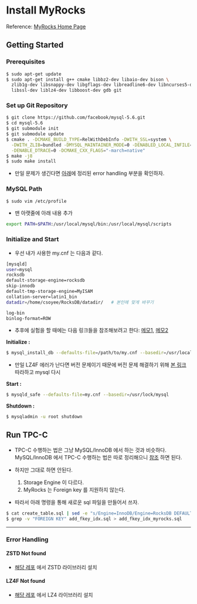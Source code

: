 # Install MyRocks 

Reference: [MyRocks Home Page](http://myrocks.io/docs/getting-started/)



## Getting Started

### Prerequisites

```bash
$ sudo apt-get update
$ sudo apt-get install g++ cmake libbz2-dev libaio-dev bison \
  zlib1g-dev libsnappy-dev libgflags-dev libreadline6-dev libncurses5-dev \
  libssl-dev liblz4-dev libboost-dev gdb git
```

### Set up Git Repository

```bash
$ git clone https://github.com/facebook/mysql-5.6.git
$ cd mysql-5.6
$ git submodule init
$ git submodule update
$ cmake . -DCMAKE_BUILD_TYPE=RelWithDebInfo -DWITH_SSL=system \
  -DWITH_ZLIB=bundled -DMYSQL_MAINTAINER_MODE=0 -DENABLED_LOCAL_INFILE=1 \
  -DENABLE_DTRACE=0 -DCMAKE_CXX_FLAGS="-march=native"
$ make -j8
$ sudo make install
```

- 만일 문제가 생긴다면 [아래](https://github.com/Csoyee/documents/blob/master/KVStore/install_myrocks.md#error-handling)에 정리된 error handling 부분을 확인하자.



### MySQL Path
```bash
$ sudo vim /etc/profile
```
- 맨 아랫줄에 아래 내용 추가

```bash
export PATH=$PATH:/usr/local/mysql/bin:/usr/local/mysql/scripts
```


### Initialize and Start

- 우선 내가 사용한 my.cnf 는 다음과 같다.
```bash
[mysqld]
user=mysql
rocksdb
default-storage-engine=rocksdb
skip-innodb
default-tmp-storage-engine=MyISAM
collation-server=latin1_bin
datadir=/home/csoyee/RocksDB/datadir/   # 본인에 맞게 바꾸기

log-bin
binlog-format=ROW
```

- 추후에 실험을 할 때에는 다음 링크들을 참조해보려고 한다: [메모1](https://github.com/mdcallag/mytools/blob/master/bench/conf/wrk/myrocks.16jun17/my.cnf.base), [메모2](https://github.com/facebook/mysql-5.6/wiki/my.cnf-tuning)

**Initialize :**

```bash
$ mysql_install_db --defaults-file=/path/to/my.cnf --basedir=/usr/local/mysql/ 
```

- 만일 LZ4F 에러가 난다면 버전 문제이기 때문에 버전 문제 해결하기 위해 [본 링크](https://github.com/hermanlee/mysql-5.6/commit/8fd1e1dc40ffca01ec5bd1143e1fc6e57810f847) 따라하고 mysql 다시 

**Start :**
```bash
$ mysqld_safe --defaults-file=my.cnf --basedir=/usr/lock/mysql
```

**Shutdown :**
```bash
$ mysqladmin -u root shutdown
```


## Run TPC-C 

- TPC-C 수행하는 법은 그냥 MySQL/InnoDB 에서 하는 것과 비슷하다. MySQL/InnoDB 에서 TPC-C 수행하는 법은 따로 정리해으니 [참조](https://github.com/Csoyee/documents/blob/master/Workload/tpcc-mysql.md) 하면 된다.

- 하지만 그대로 하면 안된다.  
  1. Storage Engine 이 다르다.
  2. MyRocks 는 Foreign key 를 지원하지 않는다.
  
- 따라서 아래 명령을 통해 새로운 sql 파일을 만들어서 쓰자.

```bash
$ cat create_table.sql | sed -e "s/Engine=InnoDB/Engine=RocksDB DEFAULT COLLATE=latin1_bin/g" > create_table_myrocks.sql
$ grep -v "FOREIGN KEY" add_fkey_idx.sql > add_fkey_idx_myrocks.sql 
```


--- 

### Error Handling

#### ZSTD Not found
- [해당 레포](https://github.com/facebook/zstd) 에서 ZSTD 라이브러리 설치

#### LZ4F Not found
- [해당 레포](https://github.com/lz4/lz4) 에서 LZ4 라이브러리 설치

